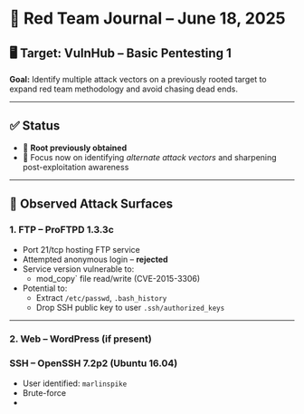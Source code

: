 
# 🧠 Red Team Journal – June 18, 2025

## 🖥️ Target: VulnHub – Basic Pentesting 1  
**Goal:** Identify multiple attack vectors on a previously rooted target to expand red team methodology and avoid chasing dead ends.

---

## ✅ Status
- 🎯 **Root previously obtained**
- 🧠 Focus now on identifying *alternate attack vectors* and sharpening post-exploitation awareness

---

## 🧩 Observed Attack Surfaces

### 1. **FTP – ProFTPD 1.3.3c**
- Port 21/tcp hosting FTP service
- Attempted anonymous login – **rejected**
- Service version vulnerable to:
  - mod_copy` file read/write (CVE-2015-3306)
- Potential to:
  - Extract `/etc/passwd`, `.bash_history`
  - Drop SSH public key to user `.ssh/authorized_keys`

---

### 2. **Web – WordPress (if present)**
### **SSH – OpenSSH 7.2p2 (Ubuntu 16.04)**

 - User identified: `marlinspike`
 - Brute-force
 - 

<!--stackedit_data:
eyJoaXN0b3J5IjpbMTcyNTI5NTkxNl19
-->